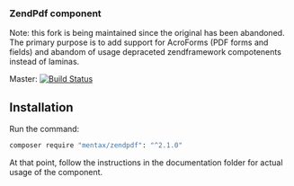 ### ZendPdf component

Note: this fork is being maintained since the original has been abandoned. 
The primary purpose is to add support for AcroForms (PDF forms and fields) and abandom of usage depraceted zendframework compotenents instead of laminas. 

Master: [![Build Status](https://travis-ci.com/mentax/ZendPdf.svg?branch=master)](https://travis-ci.com/github/mentax/ZendPdf)

## Installation
Run the command:

```bash
composer require "mentax/zendpdf": "^2.1.0"
```

At that point, follow the instructions in the documentation folder for actual
usage of the component.
